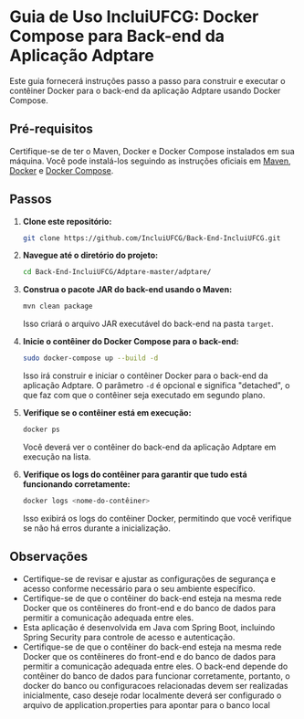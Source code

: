 # Guia de Uso IncluiUFCG: Docker Compose para Back-end da Aplicação Adptare

Este guia fornecerá instruções passo a passo para construir e executar o contêiner Docker para o back-end da aplicação Adptare usando Docker Compose.

## Pré-requisitos

Certifique-se de ter o Maven, Docker e Docker Compose instalados em sua máquina. Você pode instalá-los seguindo as instruções oficiais em [Maven](https://maven.apache.org/install.html), [Docker](https://docs.docker.com/get-docker/) e [Docker Compose](https://docs.docker.com/compose/install/).

## Passos

1. **Clone este repositório:**
   
   ```bash
   git clone https://github.com/IncluiUFCG/Back-End-IncluiUFCG.git
   ```

2. **Navegue até o diretório do projeto:**
   
   ```bash
   cd Back-End-IncluiUFCG/Adptare-master/adptare/
   ```

3. **Construa o pacote JAR do back-end usando o Maven:**
   
   ```bash
   mvn clean package
   ```

   Isso criará o arquivo JAR executável do back-end na pasta `target`.

4. **Inicie o contêiner do Docker Compose para o back-end:**
   
   ```bash
   sudo docker-compose up --build -d
   ```

   Isso irá construir e iniciar o contêiner Docker para o back-end da aplicação Adptare. O parâmetro `-d` é opcional e significa "detached", o que faz com que o contêiner seja executado em segundo plano.

5. **Verifique se o contêiner está em execução:**
   
   ```bash
   docker ps
   ```

   Você deverá ver o contêiner do back-end da aplicação Adptare em execução na lista.

6. **Verifique os logs do contêiner para garantir que tudo está funcionando corretamente:**
   
   ```bash
   docker logs <nome-do-contêiner>
   ```

   Isso exibirá os logs do contêiner Docker, permitindo que você verifique se não há erros durante a inicialização.

## Observações

- Certifique-se de revisar e ajustar as configurações de segurança e acesso conforme necessário para o seu ambiente específico.
- Certifique-se de que o contêiner do back-end esteja na mesma rede Docker que os contêineres do front-end e do banco de dados para permitir a comunicação adequada entre eles.
- Esta aplicação é desenvolvida em Java com Spring Boot, incluindo Spring Security para controle de acesso e autenticação.
- Certifique-se de que o contêiner do back-end esteja na mesma rede Docker que os contêineres do front-end e do banco de dados para permitir a comunicação adequada entre eles. O back-end depende do contêiner do banco de dados para funcionar corretamente, portanto, o docker do banco ou configuracoes relacionadas devem ser realizadas inicialmente, caso deseje rodar localmente deverá ser configurado o arquivo de application.properties para apontar para o banco local
